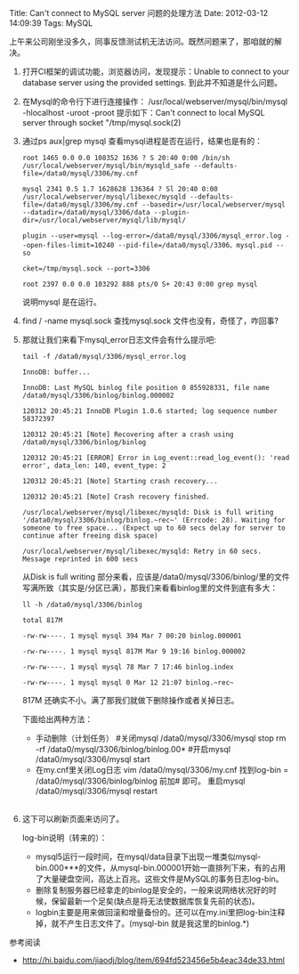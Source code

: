 Title: Can't connect to MySQL server 问题的处理方法
Date: 2012-03-12 14:09:39
Tags: MySQL


上午来公司刚坐没多久，同事反馈测试机无法访问。既然问题来了，那咱就的解决。  


 1. 打开CI框架的调试功能，浏览器访问，发现提示：Unable to connect to your database server using the provided settings. 到此并不知道是什么问题。  
  
 2. 在Mysql的命令行下进行连接操作： /usr/local/webserver/mysql/bin/mysql -hlocalhost -uroot -proot 提示如下：Can't connect to local MySQL server through socket "/tmp/mysql.sock(2)    
  
 3. 通过ps aux|grep mysql 查看mysql进程是否在运行，结果也是有的： 
    
    
    	root 1465 0.0 0.0 108352 1636 ? S 20:40 0:00 /bin/sh /usr/local/webserver/mysql/bin/mysqld_safe --defaults-file=/data0/mysql/3306/my.cnf
    
		mysql 2341 0.5 1.7 1628628 136364 ? Sl 20:40 0:00 /usr/local/webserver/mysql/libexec/mysqld --defaults-file=/data0/mysql/3306/my.cnf --basedir=/usr/local/webserver/mysql --datadir=/data0/mysql/3306/data --plugin-dir=/usr/local/webserver/mysql/lib/mysql/
    
		plugin --user=mysql --log-error=/data0/mysql/3306/mysql_error.log --open-files-limit=10240 --pid-file=/data0/mysql/3306、mysql.pid --so
    
		cket=/tmp/mysql.sock --port=3306
    
		root 2397 0.0 0.0 103292 888 pts/0 S+ 20:43 0:00 grep mysql

	说明mysql 是在运行。   

 4. find / -name mysql.sock 查找mysql.sock 文件也没有，奇怪了，咋回事?   
 5. 那就让我们来看下mysql_error日志文件会有什么提示吧:  
   
		tail -f /data0/mysql/3306/mysql_error.log
	   
		InnoDB: buffer...
	   
		InnoDB: Last MySQL binlog file position 0 855928331, file name /data0/mysql/3306/binlog/binlog.000002
	   
		120312 20:45:21 InnoDB Plugin 1.0.6 started; log sequence number 58372397
	   
		120312 20:45:21 [Note] Recovering after a crash using /data0/mysql/3306/binlog/binlog
	   
		120312 20:45:21 [ERROR] Error in Log_event::read_log_event(): 'read error', data_len: 140, event_type: 2
	   
		120312 20:45:21 [Note] Starting crash recovery...
	   
		120312 20:45:21 [Note] Crash recovery finished.
	   
		/usr/local/webserver/mysql/libexec/mysqld: Disk is full writing '/data0/mysql/3306/binlog/binlog.~rec~' (Errcode: 28). Waiting for someone to free space... (Expect up to 60 secs delay for server to continue after freeing disk space)
	   
		/usr/local/webserver/mysql/libexec/mysqld: Retry in 60 secs. Message reprinted in 600 secs

	从Disk is full writing 部分来看，应该是/data0/mysql/3306/binlog/里的文件写满所致（其实是/分区已满），那我们来看看binlog里的文件到底有多大： 
    
    
		ll -h /data0/mysql/3306/binlog
    
		total 817M
    
		-rw-rw----. 1 mysql mysql 394 Mar 7 00:20 binlog.000001
    
		-rw-rw----. 1 mysql mysql 817M Mar 9 19:16 binlog.000002
    
		-rw-rw----. 1 mysql mysql 78 Mar 7 17:46 binlog.index
    
		-rw-rw----. 1 mysql mysql 0 Mar 12 21:07 binlog.~rec~

	817M 还确实不小。满了那我们就做下删除操作或者关掉日志。  

	下面给出两种方法：  

      * 手动删除（计划任务） #关闭mysql /data0/mysql/3306/mysql stop rm -rf /data0/mysql/3306/binlog/binlog.00* #开启mysql /data0/mysql/3306/mysql start 
  	  * 在my.cnf里关闭Log日志 vim /data0/mysql/3306/my.cnf 找到log-bin = /data0/mysql/3306/binlog/binlog 前加# 即可。 重启mysql /data0/mysql/3306/mysql restart   
  	    
 
 6. 这下可以刷新页面来访问了。  
 
 	log-bin说明（转来的）：  
  	 * mysql5运行一段时间，在mysql/data目录下出现一堆类似mysql-bin.000***的文件，从mysql-bin.000001开始一直排列下来，有的占用了大量硬盘空间，高达上百兆。这些文件是MySQL的事务日志log-bin。  
   	 * 删除复制服务器已经拿走的binlog是安全的，一般来说网络状况好的时候，保留最新一个足矣(缺点是将无法使数据库恢复先前的状态)。  
   	 * logbin主要是用来做回滚和增量备份的。还可以在my.ini里把log-bin注释掉，就不产生日志文件了。(mysql-bin 就是我这里的binlog.*)   
 
参考阅读
 
  *  <http://hi.baidu.com/jiaodj/blog/item/694fd523456e5b4eac34de33.html>